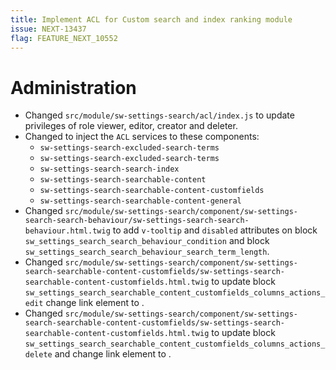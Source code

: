 ```yaml
---
title: Implement ACL for Custom search and index ranking module
issue: NEXT-13437
flag: FEATURE_NEXT_10552
---
```

# Administration
* Changed `src/module/sw-settings-search/acl/index.js` to update privileges of role viewer, editor, creator and deleter.
* Changed to inject the `ACL` services to these components:
    * `sw-settings-search-excluded-search-terms`
    * `sw-settings-search-excluded-search-terms`
    * `sw-settings-search-search-index`
    * `sw-settings-search-searchable-content`
    * `sw-settings-search-searchable-content-customfields`
    * `sw-settings-search-searchable-content-general`
* Changed `src/module/sw-settings-search/component/sw-settings-search-search-behaviour/sw-settings-search-search-behaviour.html.twig` to add `v-tooltip` and `disabled` attributes on block `sw_settings_search_search_behaviour_condition` and block `sw_settings_search_search_behaviour_search_term_length`.
* Changed `src/module/sw-settings-search/component/sw-settings-search-searchable-content-customfields/sw-settings-search-searchable-content-customfields.html.twig` to update block `sw_settings_search_searchable_content_customfields_columns_actions_edit` change link element <a> to <sw-context-menu-item>.
* Changed `src/module/sw-settings-search/component/sw-settings-search-searchable-content-customfields/sw-settings-search-searchable-content-customfields.html.twig` to update block `sw_settings_search_searchable_content_customfields_columns_actions_delete` and change link element <a> to <sw-context-menu-item>.
